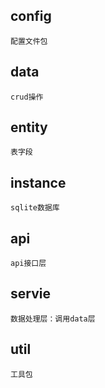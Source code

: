 ## config
    配置文件包
## data
    crud操作
## entity
    表字段
## instance
    sqlite数据库
## api
    api接口层
## servie
    数据处理层：调用data层
## util
    工具包
